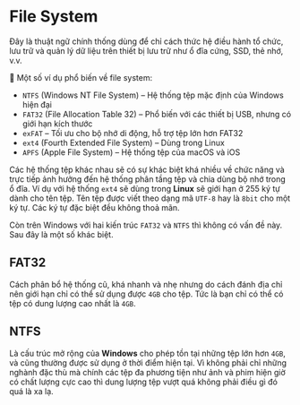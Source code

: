 # File System

Đây là thuật ngữ chính thống dùng để chỉ cách thức hệ điều hành tổ chức, lưu trữ và quản lý dữ liệu trên thiết bị lưu trữ như ổ đĩa cứng, SSD, thẻ nhớ, v.v.

📂 Một số ví dụ phổ biến về file system:
- `NTFS` (Windows NT File System) – Hệ thống tệp mặc định của Windows hiện đại
- `FAT32` (File Allocation Table 32) – Phổ biến với các thiết bị USB, nhưng có giới hạn kích thước
- `exFAT` – Tối ưu cho bộ nhớ di động, hỗ trợ tệp lớn hơn FAT32
- `ext4` (Fourth Extended File System) – Dùng trong Linux
- `APFS` (Apple File System) – Hệ thống tệp của macOS và iOS

Các hệ thống tệp khác nhau sẽ có sự khác biệt khá nhiều về chức năng và trực tiếp ảnh hưởng đến hệ thống phân tầng tệp và chia dùng bộ nhớ trong ổ đĩa. Ví dụ với hệ thống `ext4` sẽ dùng trong __Linux__ sẽ giới hạn ở 255 ký tự dành cho tên tệp. Tên tệp được viết theo dạng mã `UTF-8` hay là `8bit` cho một ký tự. Các ký tự đặc biệt đều không thoả mãn.

Còn trên Windows với hai kiến trúc `FAT32` và `NTFS` thì không có vấn đề này. Sau đây là một số khác biệt.

## FAT32

Cách phân bổ hệ thống cũ, khá nhanh và nhẹ nhưng do cách đánh địa chỉ nên giới hạn chỉ có thể sử dụng được `4GB` cho tệp. Tức là bạn chỉ có thể có tệp có dung lượng cao nhất là `4GB`.

## NTFS

Là cấu trúc mở rộng của __Windows__ cho phép tồn tại những tệp lớn hơn `4GB`, và cũng thường được sử dụng ở thời điểm hiện tại. Vì không  phải chỉ những nghành đặc thù mà chính các tệp đa phương tiện như ảnh và phim hiện giờ có chất lượng cực cao thì dung lượng tệp vượt quá không phải điều gì đó quá là xa lạ.

